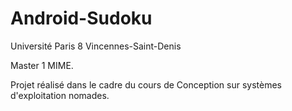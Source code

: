 # Android-Sudoku

Université Paris 8 Vincennes-Saint-Denis

Master 1 MIME.

Projet réalisé dans le cadre du cours de Conception sur systèmes d'exploitation nomades.
